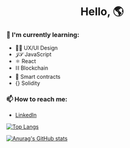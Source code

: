 <h1 align="center">Hello, 🌎</h1>
  
### 🌱 I'm currently learning:

- 👨‍🎨 UX/UI Design
- 𝒥𝒮 JavaScript
- ⚛ React
- ⛓ Blockchain
- 🤝 Smart contracts
- {} Solidity

### 📫 How to reach me:

- [LinkedIn](https://www.linkedin.com/in/marcusluiss/)

[![Top Langs](https://github-readme-stats.vercel.app/api/top-langs/?username=marcusluis&&layout=compact&theme=nord)](https://github.com/anuraghazra/github-readme-stats)

[![Anurag's GitHub stats](https://github-readme-stats.vercel.app/api?username=marcusluis&show_icons=true&theme=nord)](https://github.com/anuraghazra/github-readme-stats)
